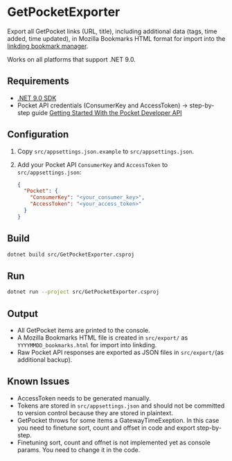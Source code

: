# GetPocketExporter

Export all GetPocket links (URL, title), including additional data (tags, time added, time updated), in Mozilla Bookmarks HTML format for import into the [linkding bookmark manager](https://linkding.link/).

Works on all platforms that support .NET 9.0.

## Requirements

- [.NET 9.0 SDK](https://dotnet.microsoft.com/en-us/download/dotnet/9.0)
- Pocket API credentials (ConsumerKey and AccessToken) -> step-by-step guide [Getting Started With the Pocket Developer API
](https://www.jamesfmackenzie.com/getting-started-with-the-pocket-developer-api/)

## Configuration

1. Copy `src/appsettings.json.example` to `src/appsettings.json`.
2. Add your Pocket API `ConsumerKey` and `AccessToken` to `src/appsettings.json`:

   ```json
   {
     "Pocket": {
       "ConsumerKey": "<your_consumer_key>",
       "AccessToken": "<your_access_token>"
     }
   }
   ```

## Build

```sh
dotnet build src/GetPocketExporter.csproj
```

## Run

```sh
dotnet run --project src/GetPocketExporter.csproj
```

## Output

- All GetPocket items are printed to the console.
- A Mozilla Bookmarks HTML file is created in `src/export/` as `YYYYMMDD_bookmarks.html` for import into linkding.
- Raw Pocket API responses are exported as JSON files in `src/export/`(as additional backup).

## Known Issues

- AccessToken needs to be generated manually.
- Tokens are stored in `src/appsettings.json` and should not be committed to version control because they are stored in plaintext.
- GetPocket throws for some items a GatewayTimeExeption. In this case you need to finetune sort, count and offset in code and export step-by-step.
- Finetuning sort, count and offnet is not implemented yet as console params. You need to change it in the code.
